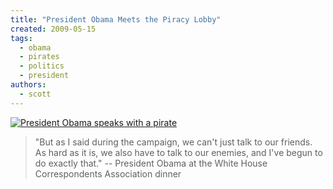 ```yaml
---
title: "President Obama Meets the Piracy Lobby"
created: 2009-05-15
tags:
  - obama
  - pirates
  - politics
  - president
authors:
  - scott
---
```


[![President Obama speaks with a pirate](/images/3532377404_a89d33f377.jpg)](http://www.flickr.com/photos/whitehouse/3532377404/)

> "But as I said during the campaign, we can't just talk to our friends. As hard as it is, we also have to talk to our enemies, and I've begun to do exactly that." \-- President Obama at the White House Correspondents Association dinner

